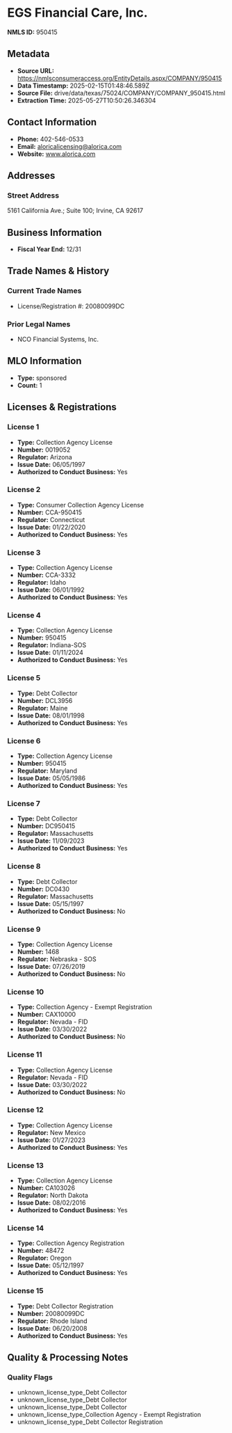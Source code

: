 # EGS Financial Care, Inc.

**NMLS ID:** 950415

## Metadata
- **Source URL:** https://nmlsconsumeraccess.org/EntityDetails.aspx/COMPANY/950415
- **Data Timestamp:** 2025-02-15T01:48:46.589Z
- **Source File:** drive/data/texas/75024/COMPANY/COMPANY_950415.html
- **Extraction Time:** 2025-05-27T10:50:26.346304

## Contact Information
- **Phone:** 402-546-0533
- **Email:** aloricalicensing@alorica.com
- **Website:** www.alorica.com

## Addresses
### Street Address
5161 California Ave.; Suite 100; Irvine, CA 92617

## Business Information
- **Fiscal Year End:** 12/31

## Trade Names & History
### Current Trade Names
- License/Registration #: 20080099DC

### Prior Legal Names
- NCO Financial Systems, Inc.

## MLO Information
- **Type:** sponsored
- **Count:** 1

## Licenses & Registrations

### License 1
- **Type:** Collection Agency License
- **Number:** 0019052
- **Regulator:** Arizona
- **Issue Date:** 06/05/1997
- **Authorized to Conduct Business:** Yes

### License 2
- **Type:** Consumer Collection Agency License
- **Number:** CCA-950415
- **Regulator:** Connecticut
- **Issue Date:** 01/22/2020
- **Authorized to Conduct Business:** Yes

### License 3
- **Type:** Collection Agency License
- **Number:** CCA-3332
- **Regulator:** Idaho
- **Issue Date:** 06/01/1992
- **Authorized to Conduct Business:** Yes

### License 4
- **Type:** Collection Agency License
- **Number:** 950415
- **Regulator:** Indiana-SOS
- **Issue Date:** 01/11/2024
- **Authorized to Conduct Business:** Yes

### License 5
- **Type:** Debt Collector
- **Number:** DCL3956
- **Regulator:** Maine
- **Issue Date:** 08/01/1998
- **Authorized to Conduct Business:** Yes

### License 6
- **Type:** Collection Agency License
- **Number:** 950415
- **Regulator:** Maryland
- **Issue Date:** 05/05/1986
- **Authorized to Conduct Business:** Yes

### License 7
- **Type:** Debt Collector
- **Number:** DC950415
- **Regulator:** Massachusetts
- **Issue Date:** 11/09/2023
- **Authorized to Conduct Business:** Yes

### License 8
- **Type:** Debt Collector
- **Number:** DC0430
- **Regulator:** Massachusetts
- **Issue Date:** 05/15/1997
- **Authorized to Conduct Business:** No

### License 9
- **Type:** Collection Agency License
- **Number:** 1468
- **Regulator:** Nebraska - SOS
- **Issue Date:** 07/26/2019
- **Authorized to Conduct Business:** No

### License 10
- **Type:** Collection Agency - Exempt Registration
- **Number:** CAX10000
- **Regulator:** Nevada - FID
- **Issue Date:** 03/30/2022
- **Authorized to Conduct Business:** No

### License 11
- **Type:** Collection Agency License
- **Regulator:** Nevada - FID
- **Issue Date:** 03/30/2022
- **Authorized to Conduct Business:** No

### License 12
- **Type:** Collection Agency License
- **Regulator:** New Mexico
- **Issue Date:** 01/27/2023
- **Authorized to Conduct Business:** Yes

### License 13
- **Type:** Collection Agency License
- **Number:** CA103026
- **Regulator:** North Dakota
- **Issue Date:** 08/02/2016
- **Authorized to Conduct Business:** Yes

### License 14
- **Type:** Collection Agency Registration
- **Number:** 48472
- **Regulator:** Oregon
- **Issue Date:** 05/12/1997
- **Authorized to Conduct Business:** Yes

### License 15
- **Type:** Debt Collector Registration
- **Number:** 20080099DC
- **Regulator:** Rhode Island
- **Issue Date:** 06/20/2008
- **Authorized to Conduct Business:** Yes

## Quality & Processing Notes
### Quality Flags
- unknown_license_type_Debt Collector
- unknown_license_type_Debt Collector
- unknown_license_type_Debt Collector
- unknown_license_type_Collection Agency - Exempt Registration
- unknown_license_type_Debt Collector Registration
